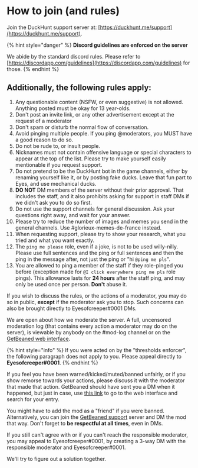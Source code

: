 # How to join \(and rules\)

Join the DuckHunt support server at: [https://duckhunt.me/support](https://duckhunt.me/support).

{% hint style="danger" %}
**Discord guidelines are enforced on the server**

We abide by the standard discord rules. Please refer to [https://discordapp.com/guidelines](https://discordapp.com/guidelines) for those.
{% endhint %}

## **Additionally, the following rules apply:**

1. Any questionable content \(NSFW, or even suggestive\) is not allowed. Anything posted must be okay for 13 year-olds.
2. Don't post an invite link, or any other advertisement except at the request of a moderator
3. Don't spam or disturb the normal flow of conversation.
4. Avoid pinging multiple people. If you ping @moderators, you MUST have a good reason to do so.
5. Do not be rude to, or insult people.
6. Nicknames must not contain offensive language or special characters to appear at the top of the list. Please try to make yourself easily mentionable if you request support.
7. Do not pretend to be the DuckHunt bot in the game channels, either by renaming yourself like it, or by posting fake ducks. Leave that fun part to Eyes, and use mechanical ducks.
8. **DO NOT** DM members of the server without their prior approval. That includes the staff, and it also prohibits asking for support in staff DMs if we didn't ask you to do so first.
9. Do not use the support channels for general discussion. Ask your questions right away, and wait for your answer.
10. Please try to reduce the number of images and memes you send in the general channels. Use \#glorieux-memes-de-france instead.
11. When requesting support, please try to show your research, what you tried and what you want exactly.
12. The `ping me please` role, even if a joke, is not to be used willy-nilly. Please use full sentences and the ping or full sentences and then the ping in the message after, not just the ping or "hi `@ping me pls`".
13. You are allowed to ping a member of the staff if they role-pinged you before \(exception made for `@I click everywhere ping me pls` role pings\). This allowance lasts for **24 hours** after the staff ping, and may only be used once per person. **Don't** abuse it.

If you wish to discuss the rules, or the actions of a moderator, you may do so in public, **except** if the moderator ask you to stop. Such concerns can also be brought directly to Eyesofcreeper\#0001 DMs.

We are open about how we moderate the server. A full, uncensored moderation log \(that contains every action a moderator may do on the server\), is viewable by anybody on the \#mod-log channel or on the [GetBeaned web interface](https://getbeaned.me/guilds/195260081036591104).

{% hint style="info" %}
If you were acted on by the "thresholds enforcer", the following paragraph does not apply to you. Please appeal directly to **Eyesofcreeper\#0001**.
{% endhint %}

If you feel you have been warned/kicked/muted/banned unfairly, or if you show remorse towards your actions, please discuss it with the moderator that made that action. GetBeaned should have sent you a DM when it happened, but just in case, use [this link](https://getbeaned.me/guilds/195260081036591104) to go to the web interface and search for your entry.

You might have to add the mod as a "friend" if you were banned. Alternatively, you can join the [GetBeaned support](https://discord.gg/gT5pdgP) server and DM the mod that way. Don't forget to **be respectful at all times**, even in DMs.

If you still can't agree with or if you can't reach the responsible moderator, you may appeal to Eyesofcreeper\#0001, by creating a 3-way DM with the responsible moderator and Eyesofcreeper\#0001.

We'll try to figure out a solution together.

